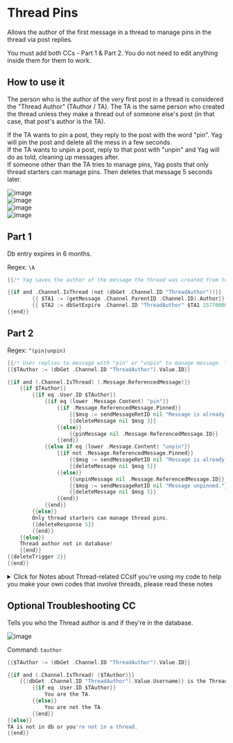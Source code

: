 # Thread Pins

Allows the author of the first message in a thread to manage pins in the thread via post replies.

You must add both CCs - Part 1 & Part 2. You do not need to edit anything inside them for them to work. 

## How to use it
The person who is the author of the very first post in a thread is considered the "Thread Author" (TAuthor / TA). The TA is the same person who created the thread unless they make a thread out of someone else's post (in that case, that post's author is the TA).     

If the TA wants to pin a post, they reply to the post with the word "pin". Yag will pin the post and delete all the mess in a few seconds.     
If the TA wants to unpin a post, reply to that post with "unpin" and Yag will do as told, cleaning up messages after.     
If someone other than the TA tries to manage pins, Yag posts that only thread starters can manage pins. Then deletes that message 5 seconds later.

![image](https://user-images.githubusercontent.com/20410737/178644114-e03e0181-5e6a-47ae-9ec9-4badf3caa263.png)     
![image](https://user-images.githubusercontent.com/20410737/178644253-29884577-969b-4ddf-a817-813d91f3a9e4.png)     
![image](https://user-images.githubusercontent.com/20410737/178644182-f5af6c92-f35e-4095-a7a3-9aa642890859.png)    
![image](https://user-images.githubusercontent.com/20410737/178644372-9f2ed8c7-f71f-4688-897d-aaa7b35dc81d.png)


## Part 1
Db entry expires in 6 months.

Regex: `\A`
```go
{{/* Yag saves the author of the message the thread was created from to the database. Necessary for pin cc. regex trigger \A */}}

{{if and .Channel.IsThread (not (dbGet .Channel.ID "ThreadAuthor"))}}
		{{ $TA1 := (getMessage .Channel.ParentID .Channel.ID).Author}}
		{{ $TA2 := dbSetExpire .Channel.ID "ThreadAuthor" $TA1 15770000}}
{{end}}
```

## Part 2     

Regex: `^(pin|unpin)`
```go
{{/* User replies to message with "pin" or "unpin" to manage message. Trigger type: regex. Trigger: ^(pin|unpin) */}}
{{$TAuthor := (dbGet .Channel.ID "ThreadAuthor").Value.ID}}

{{if and (.Channel.IsThread) (.Message.ReferencedMessage)}}
	{{if $TAuthor}}
		{{if eq .User.ID $TAuthor}}
			{{if eq (lower .Message.Content) "pin"}}
				{{if .Message.ReferencedMessage.Pinned}}
					{{$msg := sendMessageRetID nil "Message is already pinned."}}
					{{deleteMessage nil $msg 3}}
				{{else}}
					{{pinMessage nil .Message.ReferencedMessage.ID}}
				{{end}}
			{{else if eq (lower .Message.Content) "unpin"}}
				{{if not .Message.ReferencedMessage.Pinned}}
					{{$msg := sendMessageRetID nil "Message is already unpinned."}}
					{{deleteMessage nil $msg 5}}
				{{else}}
					{{unpinMessage nil .Message.ReferencedMessage.ID}}
					{{$msg := sendMessageRetID nil "Message unpinned."}}
					{{deleteMessage nil $msg 5}}
				{{end}}
			{{end}}
		{{else}}
		Only thread starters can manage thread pins.
		{{deleteResponse 5}}
		{{end}}
	{{else}}	
	Thread author not in database!
	{{end}}
{{deleteTrigger 2}}
{{end}}
```
<details> <summary> Click for Notes about Thread-related CCsIf you're using my code to help you make your own codes that involve threads, please read these notes</summary> 
If the message in the main channel that says "X started a thread" ever gets deleted, the author comparison won't work. This is why my CC saves the author to db.

Message type 21 is the thread creation message. But you can't use this to compare, because if anyone makes a thread via the plus icon in the message bar, instead of using a pre-existing message to create a thread from, it will not fire. This is why my cc doesn't use message types.</details>

## Optional Troubleshooting CC     
Tells you who the Thread author is and if they're in the database.

![image](https://user-images.githubusercontent.com/20410737/178644441-7350ba1d-c882-4a08-9834-dda226f5fd28.png)


Command: `tauthor`
```go
{{$TAuthor := (dbGet .Channel.ID "ThreadAuthor").Value.ID}}

{{if and (.Channel.IsThread) ($TAuthor)}}
	{{(dbGet .Channel.ID "ThreadAuthor").Value.Username}} is the Thread Author(TA) and is in the database.
		{{if eq .User.ID $TAuthor}}
			You are the TA.
		{{else}}
			You are not the TA.
		{{end}}
{{else}}
TA is not in db or you're not in a thread.
{{end}}
```
